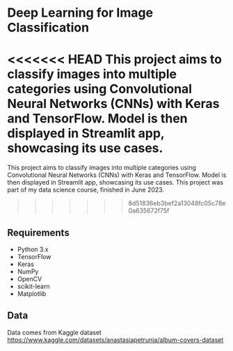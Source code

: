 
# Deep Learning for Image Classification

<<<<<<< HEAD
This project aims to classify images into multiple categories using Convolutional Neural Networks (CNNs) with Keras and TensorFlow. Model is then displayed in Streamlit app, showcasing its use cases. 
=======
This project aims to classify images into multiple categories using Convolutional Neural Networks (CNNs) with Keras and TensorFlow. Model is then displayed in Streamlit app, showcasing its use cases. This project was part of my data science course, finished in June 2023. 
>>>>>>> 8d51836eb3bef2a13048fc05c78e0a635672f75f

## Requirements
- Python 3.x
- TensorFlow
- Keras
- NumPy
- OpenCV
- scikit-learn
- Matplotlib

## Data 
Data comes from Kaggle dataset 
https://www.kaggle.com/datasets/anastasiapetrunia/album-covers-dataset

